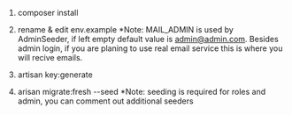 1) composer install

2) rename & edit env.example
    *Note: MAIL_ADMIN is used by AdminSeeder, if left empty default value is admin@admin.com.
            Besides admin login, if you are planing to use real email service this is where
            you will recive emails.

3) artisan key:generate

4) arisan migrate:fresh --seed
    *Note: seeding is required for roles and admin, you can comment out additional seeders
